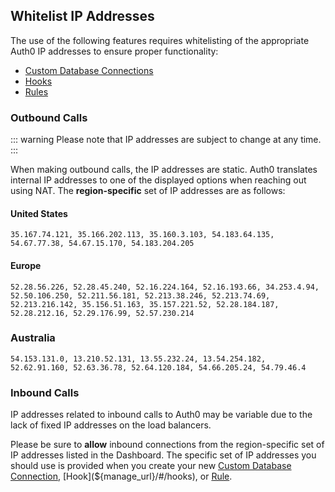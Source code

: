 ## Whitelist IP Addresses

The use of the following features requires whitelisting of the appropriate Auth0 IP addresses to ensure proper functionality:

* [Custom Database Connections](/connections/database/custom-db)
* [Hooks](/hooks)
* [Rules](/rules)

### Outbound Calls

::: warning
Please note that IP addresses are subject to change at any time.
:::

When making outbound calls, the IP addresses are static. Auth0 translates internal IP addresses to one of the displayed options when reaching out using NAT. The **region-specific** set of IP addresses are as follows:

#### United States

```text
35.167.74.121, 35.166.202.113, 35.160.3.103, 54.183.64.135, 54.67.77.38, 54.67.15.170, 54.183.204.205
```

#### Europe

```text
52.28.56.226, 52.28.45.240, 52.16.224.164, 52.16.193.66, 34.253.4.94, 52.50.106.250, 52.211.56.181, 52.213.38.246, 52.213.74.69, 52.213.216.142, 35.156.51.163, 35.157.221.52, 52.28.184.187, 52.28.212.16, 52.29.176.99, 52.57.230.214
```

### Australia

```text
54.153.131.0, 13.210.52.131, 13.55.232.24, 13.54.254.182, 52.62.91.160, 52.63.36.78, 52.64.120.184, 54.66.205.24, 54.79.46.4
```

### Inbound Calls

IP addresses related to inbound calls to Auth0 may be variable due to the lack of fixed IP addresses on the load balancers.

Please be sure to **allow** inbound connections from the region-specific set of IP addresses listed in the Dashboard. The specific set of IP addresses you should use is provided when you create your new [Custom Database Connection](${manage_url}/#/connections/database), [Hook](${manage_url}/#/hooks), or [Rule](${manage_url}/#/rules/create).